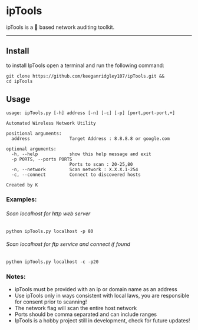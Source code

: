 
# ipTools

ipTools is a :snake: based network auditing toolkit.

---

## Install

to install IpTools open a terminal and run the following command:

``` 
git clone https://github.com/keeganridgley107/ipTools.git &&
cd ipTools
```

## Usage

```
usage: ipTools.py [-h] address [-n] [-c] [-p] [port,port-port,+]

Automated Wireless Network Utility

positional arguments:
  address               Target Address : 8.8.8.8 or google.com

optional arguments:
  -h, --help            show this help message and exit
  -p PORTS, --ports PORTS
                        Ports to scan : 20-25,80
  -n, --network         Scan network : X.X.X.1-254
  -c, --connect         Connect to discovered hosts

Created by K
```

### Examples:

###### Scan localhost for http web server 

```python ipTools.py localhost -p 80```

###### Scan localhost for ftp service and connect if found

```python ipTools.py localhost -c -p20```

### Notes:

- ipTools must be provided with an ip or domain name as an address
- Use ipTools only in ways consistent with local laws, you are responsible for consent prior to scanning!
- The network flag will scan the entire host network 
- Ports should be comma separated and can include ranges 
- IpTools is a hobby project still in development, check for future updates! 

